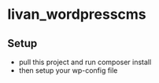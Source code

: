 # livan_wordpresscms

## Setup
- pull this project and run composer install
- then setup your wp-config file